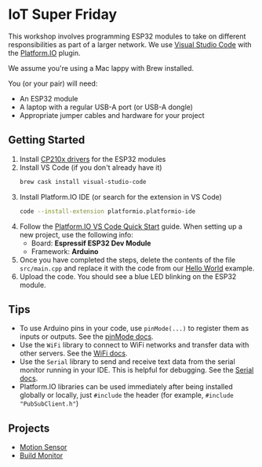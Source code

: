 # IoT Super Friday

This workshop involves programming ESP32 modules to take on different responsibilities as part of a larger network. We use [Visual Studio Code](https://code.visualstudio.com/) with the [Platform.IO](https://platformio.org) plugin.

We assume you're using a Mac lappy with Brew installed.

You (or your pair) will need:

* An ESP32 module 
* A laptop with a regular USB-A port (or USB-A dongle)
* Appropriate jumper cables and hardware for your project

## Getting Started

1. Install [CP210x drivers](https://www.silabs.com/products/development-tools/software/usb-to-uart-bridge-vcp-drivers) for the ESP32 modules
2. Install VS Code (if you don't already have it)
    ```bash
    brew cask install visual-studio-code
    ```
3. Install Platform․IO IDE (or search for the extension in VS Code)
    ```bash
    code --install-extension platformio.platformio-ide
    ```
4. Follow the [Platform.IO VS Code Quick Start](https://docs.platformio.org/en/latest/ide/vscode.html#quick-start) guide. When setting up a new project, use the following info:
   * Board: **Espressif ESP32 Dev Module**  
   * Framework: **Arduino**
5. Once you have completed the steps, delete the contents of the file `src/main.cpp` and replace it with the code from our [Hello World](hello-world.cpp) example.
6. Upload the code. You should see a blue LED blinking on the ESP32 module.

## Tips

* To use Arduino pins in your code, use `pinMode(...)` to register them as inputs or outputs. See the [pinMode docs](https://www.arduino.cc/reference/en/language/functions/digital-io/pinmode/).
* Use the `WiFi` library to connect to WiFi networks and transfer data with other servers. See the [WiFi docs](https://www.arduino.cc/en/Reference/WiFi).
* Use the `Serial` library to send and receive text data from the serial monitor running in your IDE. This is helpful for debugging. See the [Serial docs](https://www.arduino.cc/reference/en/language/functions/communication/serial/).
* Platform․IO libraries can be used immediately after being installed globally or locally, just `#include` the header (for example, `#include "PubSubClient.h"`)

## Projects

* [Motion Sensor](motion-sensor.md)
* [Build Monitor](build-monitor.md)
